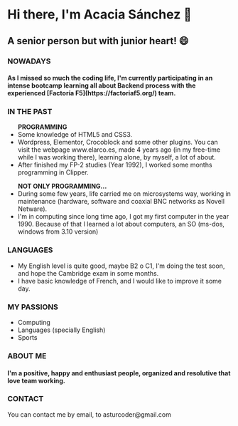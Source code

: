 # Hi there, I'm Acacia Sánchez 👋

## A senior person but with junior heart! 😄

<h3>NOWADAYS</h3>
<h4> As I missed so much the coding life, I'm currently participating in an intense bootcamp learning all about Backend process with the experienced [Factoría F5](https://factoriaf5.org/) team.</h4>

<h3>IN THE PAST</h3>
<ul> <SPAN> <strong> PROGRAMMING </strong> </SPAN>
<li> Some knowledge of HTML5 and CSS3. </li>
<li>Wordpress, Elementor, Crocoblock and some other plugins. You can visit the webpage www.elarco.es, made 4 years ago (in my free-time while I was working there), learning alone, by myself, a lot of about.</li>
<li>After finished my FP-2 studies (Year 1992), I worked some months programming in Clipper.</li>
</ul>

<ul> <SPAN> <strong> NOT ONLY PROGRAMMING...</strong> </SPAN>
<li>During some few years, life carried me on microsystems way, working in maintenance (hardware, software and coaxial BNC networks as Novell Netware).</li>
<li>I'm in computing since long time ago, I got my first computer in the year 1990. Because of that I learned a lot about computers, an SO (ms-dos, windows from 3.10 version) </li>
</ul>

<h3>LANGUAGES</h3>
<ul>
<li>My English level is quite good, maybe B2 o C1, I'm doing the test soon, and hope the Cambridge exam in some months.</li>
<li>I have basic knowledge of French, and I would like to improve it some day. </li>
</ul>

<h3>MY PASSIONS</h3>
<ul>
<li>Computing</li>
<li>Languages (specially English)</li>
<li>Sports</li>
</ul>

<h3>ABOUT ME</h3>
<h4>I'm a positive, happy and enthusiast people, organized and resolutive that love team working.</h4>

<h3>CONTACT</h3>
You can contact me by email, to asturcoder@gmail.com
